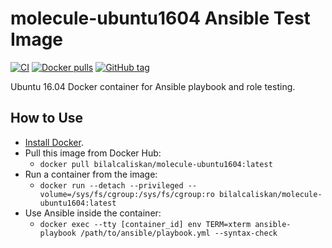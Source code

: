 # molecule-ubuntu1604 Ansible Test Image

[![CI](https://github.com/bilalcaliskan/molecule-ubuntu1604/workflows/Build/badge.svg?branch=master&event=push)](https://github.com/bilalcaliskan/molecule-ubuntu1604/actions?query=workflow%3ABuild)
[![Docker pulls](https://img.shields.io/docker/pulls/bilalcaliskan/molecule-ubuntu1604)](https://hub.docker.com/r/bilalcaliskan/molecule-ubuntu1604/)
[![GitHub tag](https://img.shields.io/github/tag/bilalcaliskan/molecule-ubuntu1604.svg)](https://GitHub.com/bilalcaliskan/molecule-ubuntu1604/tags/)

Ubuntu 16.04 Docker container for Ansible playbook and role testing.

## How to Use
- [Install Docker](https://docs.docker.com/engine/installation/).
- Pull this image from Docker Hub:
  - `docker pull bilalcaliskan/molecule-ubuntu1604:latest`
- Run a container from the image:
  - `docker run --detach --privileged --volume=/sys/fs/cgroup:/sys/fs/cgroup:ro bilalcaliskan/molecule-ubuntu1604:latest`
- Use Ansible inside the container:
  - `docker exec --tty [container_id] env TERM=xterm ansible-playbook /path/to/ansible/playbook.yml --syntax-check`
